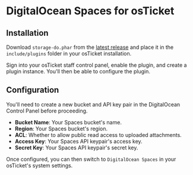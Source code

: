 # DigitalOcean Spaces for osTicket

## Installation

Download `storage-do.phar` from the
[latest release](https://github.com/vatsimnetwork/osticket-storage-do/releases/latest)
and place it in the `include/plugins` folder in your osTicket installation.

Sign into your osTicket staff control panel, enable the plugin, and create a
plugin instance. You'll then be able to configure the plugin.

## Configuration

You'll need to create a new bucket and API key pair in the DigitalOcean Control
Panel before proceeding.

* **Bucket Name**: Your Spaces bucket's name.
* **Region**: Your Spaces bucket's region.
* **ACL**: Whether to allow public read access to uploaded attachments.
* **Access Key**: Your Spaces API keypair's access key.
* **Secret Key**: Your Spaces API keypair's secret key.

Once configured, you can then switch to `DigitalOcean Spaces` in your osTicket's
system settings.

